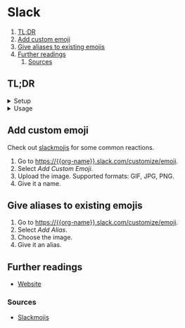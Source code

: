 # Slack

1. [TL;DR](#tldr)
1. [Add custom emoji](#add-custom-emoji)
1. [Give aliases to existing emojis](#give-aliases-to-existing-emojis)
1. [Further readings](#further-readings)
   1. [Sources](#sources)

## TL;DR

<details>
  <summary>Setup</summary>

```sh
brew install --cask 'slack'
mas install '803453959'
```

</details>

<details>
  <summary>Usage</summary>

```sh
# Send notifications to channels
curl -X POST -H 'Content-type: application/json' \
  --data '{"text": "Staging DB restore completed successfully"}' \
  'https://hooks.slack.com/services/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'
```

</details>

<!-- Uncomment if used
<details>
  <summary>Real world use cases</summary>

```sh
```

</details>
-->

## Add custom emoji

Check out [slackmojis] for some common reactions.

1. Go to <https://{{org-name}}.slack.com/customize/emoji>.
1. Select _Add Custom Emoji_.
1. Upload the image.
   Supported formats: GIF, JPG, PNG.
1. Give it a name.

## Give aliases to existing emojis

1. Go to <https://{{org-name}}.slack.com/customize/emoji>.
1. Select _Add Alias_.
1. Choose the image.
1. Give it an alias.

## Further readings

- [Website]

### Sources

- [Slackmojis]

<!--
  Reference
  ═╬═Time══
  -->

<!-- In-article sections -->
<!-- Knowledge base -->
<!-- Files -->
<!-- Upstream -->
[website]: https://slack.com/

<!-- Others -->
[slackmojis]: https://slackmojis.com/
